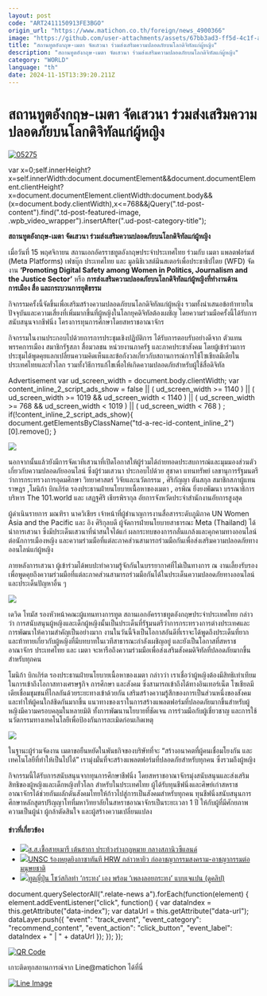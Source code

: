 ```yaml
---
layout: post
code: "ART2411150913FE3BGO"
origin_url: "https://www.matichon.co.th/foreign/news_4900366"
image: "https://github.com/user-attachments/assets/67bb3ad3-ff5d-4c1f-a575-198dfba01281"
title: "สถานทูตอังกฤษ-เมตา จัดเสวนา ร่วมส่งเสริมความปลอดภัยบนโลกดิจิทัลแก่ผู้หญิง"
description: "สถานทูตอังกฤษ-เมตา จัดเสวนา ร่วมส่งเสริมความปลอดภัยบนโลกดิจิทัลแก่ผู้หญิง"
category: "WORLD"
language: "th"
date: 2024-11-15T13:39:20.211Z
---
```


# สถานทูตอังกฤษ-เมตา จัดเสวนา ร่วมส่งเสริมความปลอดภัยบนโลกดิจิทัลแก่ผู้หญิง

[![](https://www.matichon.co.th/wp-content/uploads/2024/11/05275.jpg "05275")](https://www.matichon.co.th/wp-content/uploads/2024/11/05275.jpg)

var x=0;self.innerHeight?x=self.innerWidth:document.documentElement&&document.documentElement.clientHeight?x=document.documentElement.clientWidth:document.body&&(x=document.body.clientWidth),x<=768&&jQuery(".td-post-content").find(".td-post-featured-image, .wpb\_video\_wrapper").insertAfter(".ud-post-category-title");

**สถานทูตอังกฤษ-เมตา จัดเสวนา ร่วมส่งเสริมความปลอดภัยบนโลกดิจิทัลแก่ผู้หญิง**

เมื่อวันที่ 15 พฤศจิกายน สถานเอกอัครราชทูตอังกฤษประจำประเทศไทย ร่วมกับ เมตา แพลตฟอร์มส์ (Meta Platforms) เฟซบุ๊ก ประเทศไทย และ มูลนิธิเวสต์มินสเตอร์เพื่อประชาธิปไตย (WFD) จัดงาน **‘Promoting Digital Safety among Women in Politics, Journalism and the Justice Sector’** หรือ **การส่งเสริมความปลอดภัยบนโลกดิจิทัลแก่ผู้หญิงที่ทำงานด้านการเมือง สื่อ และกระบวนการยุติธรรม**

กิจกรรมครั้งนี้จัดขึ้นเพื่อเสริมสร้างความปลอดภัยบนโลกดิจิทัลแก่ผู้หญิง รวมทั้งนำเสนอข้อท้าทายในปัจจุบันและความเสี่ยงที่เพิ่มมากขึ้นที่ผู้หญิงในโลกยุคดิจิทัลต้องเผชิญ โดยความร่วมมือครั้งนี้ได้รับการสนับสนุนจากชีฟนิ่ง โครงการทุนการศึกษาโดยสหราชอาณาจักร

กิจกรรมในงานประกอบไปด้วยการการประชุมเชิงปฏิบัติการ ได้รับการตอบรับอย่างดีจาก ตัวแทนพรรคการเมือง สมาชิกรัฐสภา สื่อมวลชน หน่วยงานภาครัฐ และภาคประชาสังคม โดยผู้เข้าร่วมการประชุมได้พูดคุยแลกเปลี่ยนความคิดเห็นและข้อกังวลเกี่ยวกับสถานการณ์การใช้โซเชียลมีเดียในประเทศไทยและทั่วโลก รวมทั้งวิธีการแก้ไขเพื่อให้เกิดความปลอดภัยสำหรับผู้ใช้สื่อดิจิทัล

Advertisement var ud\_screen\_width = document.body.clientWidth; var content\_inline\_2\_script\_ads\_show = false || ( ud\_screen\_width >= 1140 ) || ( ud\_screen\_width >= 1019 && ud\_screen\_width < 1140 ) || ( ud\_screen\_width >= 768 && ud\_screen\_width < 1019 ) || ( ud\_screen\_width < 768 ) ; if(!content\_inline\_2\_script\_ads\_show){ document.getElementsByClassName("td-a-rec-id-content\_inline\_2")\[0\].remove(); }

![](https://www.matichon.co.th/wp-content/uploads/2024/11/S__45621260_0.jpg)

นอกจากนั้นแล้วยังมีการจัดเวทีเสวนาที่เปิดโอกาสให้ผู้ร่วมได้ถ่ายทอดประสบการณ์และมุมมองส่วนตัวเกี่ยวกับความปลอดภัยออนไลน์ ซึ่งผู้ร่วมเสวนา ประกอบไปด้วย สุชาดา แทนทรัพย์ เลขานุการรัฐมนตรีว่าการกระทรวงการอุดมศึกษา วิทยาศาสตร์ วิจัยและนวัตกรรม , ศิริกัญญา ตันสกุล สมาชิกสภาผู้แทนราษฎร ,โมนิก้า บิกเกิร์ต รองประธานฝ่ายนโยบายเนื้อหาของเมตา , อรพิณ ยิ่งยงพัฒนา บรรณาธิการบริหาร The 101.world และ เสฏฐศิริ เธียรพิรากุล อัยการจังหวัดประจำสำนักงานอัยการสูงสุด

ผู้ดำเนินรายการ มณฑิรา นาควิเชียร เจ้าหน้าที่ผู้ชำนาญการงานสื่อสารระดับภูมิภาค UN Women Asia and the Pacific และ อิง ศิริกุลบดี ผู้จัดการฝ่ายนโยบายสาธารณะ Meta (Thailand) ได้นำการเสวนา ซึ่งมีประเด็นเสวนาที่น่าสนใจได้แก่ ผลกระทบของการกลั่นแกล้งและคุกคามทางออนไลน์ต่อนักการเมืองหญิง และความร่วมมือที่แต่ละภาคส่วนสามารถร่วมมือกันเพื่อส่งเสริมความปลอดภัยทางออนไลน์แก่ผู้หญิง

ภายหลังการเสวนา ผู้เข้าร่วมได้พบปะทำความรู้จักกันในบรรยากาศที่ไม่เป็นทางการ ณ งานเลี้ยงรับรองเพื่อพูดคุยถึงความร่วมมือที่แต่ละภาคส่วนสามารถร่วมมือกันได้ในประเด็นความปลอดภัยทางออนไลน์ และประเด็นปัญหาอื่น ๆ

![](https://www.matichon.co.th/wp-content/uploads/2024/11/S__45621258_0.jpg)

เดวิด โทมัส รองหัวหน้าคณะผู้แทนทางการทูต สถานเอกอัครราชทูตอังกฤษประจำประเทศไทย กล่าวว่า การสนับสนุนผู้หญิงและเด็กผู้หญิงนั้นเป็นประเด็นที่รัฐมนตรีว่าการกระทรวงการต่างประเทศและการพัฒนาให้ความสำคัญเป็นอย่างมาก งานในวันนี้จึงเป็นโอกาสอันดีที่เราจะได้พูดถึงประเด็นที่ยากและท้าทายเกี่ยวกับผู้หญิงที่มีบทบาทในเวทีสาธารณะกำลังเผชิญอยู่ และยังเป็นโอกาสที่สหราชอาณาจักร ประเทศไทย และ เมตา จะหารือถึงความร่วมมือเพื่อส่งเสริมสังคมดิจิทัลที่ปลอดภัยมากขึ้นสำหรับทุกคน

โมนิก้า บิกเกิร์ต รองประธานฝ่ายนโยบายเนื้อหาของเมตา กล่าวว่า เราเชื่อว่าผู้หญิงต้องมีสิทธิเท่าเทียมในการเข้าถึงโอกาสทางเศรษฐกิจ การศึกษา และสังคม ซึ่งสามารถเข้าถึงได้ทางอินเทอร์เน็ต โซเชียลมีเดียเชื่อมชุมชนที่ไกลกันด้วยระยะทางเข้าด้วยกัน เสริมสร้างความรู้สึกของการเป็นส่วนหนึ่งของสังคม และทำให้ผู้คนใกล้ชิดกันมากขึ้น แนวทางของเราในการสร้างแพลตฟอร์มที่ปลอดภัยมากขึ้นสำหรับผู้หญิงมีความครอบคลุมในหลายมิติ ทั้งการพัฒนานโยบายที่ชัดเจน การร่วมมือกับผู้เชี่ยวชาญ และการใช้นวัตกรรมทางเทคโนโลยีเพื่อป้องกันการละเมิดก่อนเกิดเหตุ

![](https://www.matichon.co.th/wp-content/uploads/2024/11/S__45621262_0.jpg)

ในฐานะผู้ร่วมจัดงาน เมตาขอยืนหยัดในพันธกิจของบริษัทที่จะ “สร้างอนาคตที่ผู้คนเชื่อมโยงกัน และเทคโนโลยีที่ทำให้เป็นไปได้” เรามุ่งมั่นที่จะสร้างแพลตฟอร์มที่ปลอดภัยสำหรับทุกคน ซึ่งรวมถึงผู้หญิง

กิจกรรมนี้ได้รับการสนับสนุนจากทุนการศึกษาชีฟนิ่ง โดยสหราชอาณาจักรมุ่งสนับสนุนและส่งเสริมสิทธิของผู้หญิงและเด็กหญิงทั่วโลก สำหรับในประเทศไทย ผู้ได้รับทุนชีฟนิ่งและศิษย์เก่าสหราชอาณาจักรได้ช่วยกันผลักดันสังคมไทยให้ก้าวไปสู่การเป็นสังคมสำหรับทุกคน ทุนชีฟนิ่งสนับสนุนการศึกษาหลักสูตรปริญญาโทที่มหาวิทยาลัยในสหราชอาณาจักรเป็นระยะเวลา 1 ปี ให้กับผู้ที่มีศักยภาพความเป็นผู้นำ ผู้กล้าตัดสินใจ และผู้สร้างความเปลี่ยนแปลง

#### ข่าวที่เกี่ยวข้อง

*   [![](https://www.matichon.co.th/wp-content/uploads/2024/11/75270.jpg)ส.ส.เชื้อสายเมารี เต้นฮากา ประท้วงร่างกฎหมาย กลางสภานิวซีแลนด์](https://www.matichon.co.th/foreign/news_4900549)
*   [![](https://www.matichon.co.th/wp-content/uploads/2024/11/ungz.jpg)UNSC ร้องหยุดยิงกาซาทันที HRW กล่าวหายิว ก่ออาชญากรรมสงคราม-อาชญากรรมต่อมนุษยชาติ](https://www.matichon.co.th/foreign/news_4900525)
*   [![](https://www.matichon.co.th/wp-content/uploads/2024/11/ทูต5874.jpg)ทูตญี่ปุ่น โชว์สกิลทำ ‘กระทง’ เอง พร้อม ‘เพลงลอยกระทง’ แบบเจแปน (ดูคลิป)](https://www.matichon.co.th/foreign/news_4900415)

document.querySelectorAll(".relate-news a").forEach(function(element) { element.addEventListener("click", function() { var dataIndex = this.getAttribute("data-index"); var dataUrl = this.getAttribute("data-url"); dataLayer.push({ "event": "track\_event", "event\_category": "recommend\_content", "event\_action": "click\_button", "event\_label": dataIndex + " | " + dataUrl }); }); });

[![QR Code](https://www.matichon.co.th/wp-content/uploads/2023/07/wob1371z.jpg)](https://lin.ee/ht0nDxX)

เกาะติดทุกสถานการณ์จาก Line@matichon ได้ที่นี่

[![Line Image](https://www.matichon.co.th/wp-content/uploads/2023/07/th.png)](https://lin.ee/ht0nDxX)
